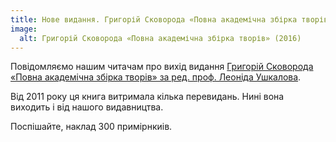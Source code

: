 ```yaml
---
title: Нове видання. Григорій Сковорода «Повна академічна збірка творів» (2016)
image:
  alt: Григорій Сковорода «Повна академічна збірка творів» (2016)
---
```


Повідомляємо нашим читачам про вихід видання [Григорій Сковорода «Повна академічна збірка творів» за ред. проф. Леоніда Ушкалова](/books/skovoroda-akademichna-zbirka). 

Від 2011 року ця книга витримала кілька перевидань. Нині вона виходить і від нашого видавництва.

Поспішайте, наклад 300 примірнкиів.
